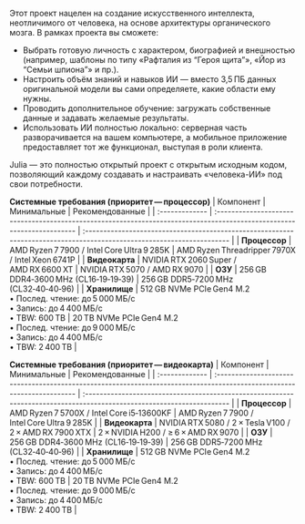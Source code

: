 Этот проект нацелен на создание искусственного интеллекта, неотличимого от человека, на основе архитектуры органического мозга. В рамках проекта вы сможете:

* Выбрать готовую личность с характером, биографией и внешностью (например, шаблоны по типу «Рафталия из “Героя щита”», «Йор из “Семьи шпиона”» и пр.).
* Настроить объём знаний и навыков ИИ — вместо 3,5 ПБ данных оригинальной модели вы сами определяете, какие области ему нужны.
* Проводить дополнительное обучение: загружать собственные данные и задавать желаемые результаты.
* Использовать ИИ полностью локально: серверная часть разворачивается на вашем компьютере, а мобильное приложение предоставляет тот же функционал, выступая в роли клиента.

Julia — это полностью открытый проект с открытым исходным кодом, позволяющий каждому создавать и настраивать «человека-ИИ» под свои потребности.

**Системные требования (приоритет — процессор)**
| Компонент      | Минимальные                                                                                                            | Рекомендованные                                                                                                        |
| :------------- | :--------------------------------------------------------------------------------------------------------------------- | :--------------------------------------------------------------------------------------------------------------------- |
| **Процессор**  | AMD Ryzen 7 7900 / Intel Core Ultra 9 285K                                                                             | AMD Ryzen Threadripper 7970X / Intel Xeon 6741P                                                                        |
| **Видеокарта** | NVIDIA RTX 2060 Super / AMD RX 6600 XT                                                                                 | NVIDIA RTX 5070 / AMD RX 9070                                                                                          |
| **ОЗУ**        | 256 GB DDR4‑3600 MHz (CL16‑19‑19‑39)                                                                                   | 256 GB DDR5‑7200 MHz (CL32‑40‑40‑96)                                                                                   |
| **Хранилище**  | 512 GB NVMe PCIe Gen4 M.2<br>• Послед. чтение: до 5 000 МБ/с<br>• Запись: до 4 400 МБ/с<br>• TBW: 600 TB               | 20 TB NVMe PCIe Gen4 M.2<br>• Послед. чтение: до 9 000 МБ/с<br>• Запись: до 4 400 МБ/с<br>• TBW: 2 400 TB |


**Системные требования (приоритет — видеокарта)**
| Компонент      | Минимальные                                                                                                            | Рекомендованные                                                                                                        |
| :------------- | :--------------------------------------------------------------------------------------------------------------------- | :--------------------------------------------------------------------------------------------------------------------- |
| **Процессор**  | AMD Ryzen 7 5700X / Intel Core i5‑13600KF                                                                              | AMD Ryzen 7 7900 / Intel Core Ultra 9 285K                                                                             |
| **Видеокарта** | NVIDIA RTX 5080 / 2 × Tesla V100 / 2 × AMD RX 7900 XTX                                                                 | 2 × NVIDIA H200 / ≥ 6 × AMD RX 9070                                                                                    |
| **ОЗУ**        | 256 GB DDR4‑3600 MHz (CL16‑19‑19‑39)                                                                                   | 256 GB DDR5‑7200 MHz (CL32‑40‑40‑96)                                                                                   |
| **Хранилище**  | 512 GB NVMe PCIe Gen4 M.2<br>• Послед. чтение: до 5 000 МБ/с<br>• Запись: до 4 400 МБ/с<br>• TBW: 600 TB               | 20 TB NVMe PCIe Gen4 M.2<br>• Послед. чтение: до 9 000 МБ/с<br>• Запись: до 4 400 МБ/с<br>• TBW: 2 400 TB |
